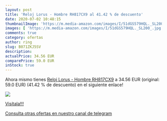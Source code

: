 ```yaml
---
layout: post
title: 'Reloj Lorus - Hombre RH817CX9 al 41.42 % de descuento'
date: 2020-07-02 10:48:15
thumbnailImage: 'https://m.media-amazon.com/images/I/51dGS579HQL._SL200_.jpg'
images: [ 'https://m.media-amazon.com/images/I/51dGS579HQL._SL200_.jpg' ]
comments: true
category: ofertas
author: ring
slug: B071ZKJ5SV
description:
actualPrice: 34.56 EUR
comparePrice: 59.0 EUR
inStock: true
---
```


Ahora mismo tienes [Reloj Lorus - Hombre RH817CX9](https://www.amazon.com/dp/B071ZKJ5SV/?tag=redken08-20) a 34.56 EUR (original: 59.0 EUR) (41.42 %  de descuento) en el siguiente enlace!

[![](https://m.media-amazon.com/images/I/51dGS579HQL._SL200_.jpg)](https://www.amazon.com/dp/B071ZKJ5SV/?tag=redken08-20)

[Visítala!!!](https://www.amazon.com/dp/B071ZKJ5SV/?tag=redken08-20)

[Consulta otras ofertas en nuestro canal de telegram](https://t.me/s/ofertas25)
